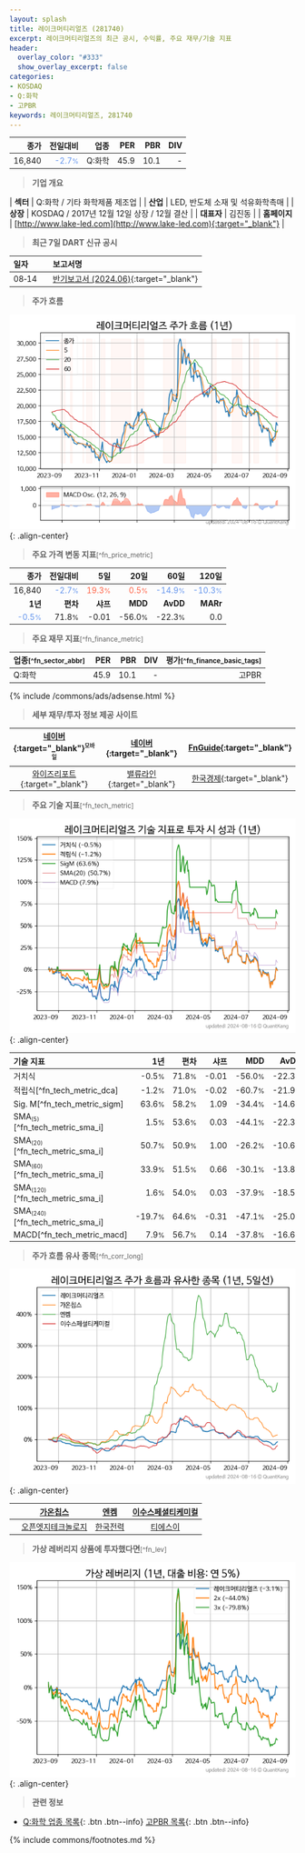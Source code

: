 ```yaml
---
layout: splash
title: 레이크머티리얼즈 (281740)
excerpt: 레이크머티리얼즈의 최근 공시, 수익률, 주요 재무/기술 지표
header:
  overlay_color: "#333"
  show_overlay_excerpt: false
categories:
- KOSDAQ
- Q:화학
- 고PBR
keywords: 레이크머티리얼즈, 281740
---
```


| **종가** | **전일대비** | **업종** | **PER** | **PBR** | **DIV** |
| -------: | -----------: | -------: | ------: | ------: | ------: |
| 16,840 | <span style="color: cornflowerblue">-2.7<small>%</small></span> | Q:화학 | 45.9 | 10.1 | - |

<!-- more -->


> **기업 개요**<a id="company"></a>

| <span style="white-space:nowrap;">**섹터**</span> | Q:화학 / 기타 화학제품 제조업 |
| <span style="white-space:nowrap;">**산업**</span> | LED, 반도체 소재 및 석유화학촉매 |
| <span style="white-space:nowrap;">**상장**</span> | KOSDAQ / 2017년 12월 12일 상장 / 12월 결산 |
| <span style="white-space:nowrap;">**대표자**</span> | 김진동 |
| <span style="white-space:nowrap;">**홈페이지**</span> | [http://www.lake-led.com](http://www.lake-led.com){:target="_blank"} |


> **최근 7일 DART 신규 공시**<a id="dart"></a>

| **일자** |      | **보고서명** |
| :------- | :--- | :----------- |
| 08&#x2011;14 | | [반기보고서 (2024.06)](https://dart.fss.or.kr/dsaf001/main.do?rcpNo=20240814001692){:target="_blank"} |


> **주가 흐름**<a id="price"></a>

![281740](/stock/images/281740.png){: .align-center}


> **주요 가격 변동 지표**<small>[^fn_price_metric]</small>

| **종가** | **전일대비** | **5일** | **20일** | **60일** | **120일** |
| -------: | -----------: | ------: | -------: | -------: | --------: |
| 16,840 | <span style="color: cornflowerblue">-2.7<small>%</small></span> | <span style="color: tomato">19.3<small>%</small></span> | <span style="color: tomato">0.5<small>%</small></span> | <span style="color: cornflowerblue">-14.9<small>%</small></span> | <span style="color: cornflowerblue">-10.3<small>%</small></span> |
| **1년** | **편차** | **샤프** | **MDD** | **AvDD** | **MARr** |
| <span style="color: cornflowerblue">-0.5<small>%</small></span> | 71.8<small>%</small> | -0.01 | -56.0<small>%</small> | -22.3<small>%</small> | 0.0 |


> **주요 재무 지표**<small>[^fn_finance_metric]</small>

| **업종**<small>[^fn_sector_abbr]</small> | **PER** | **PBR** | **DIV** | **평가**<small>[^fn_finance_basic_tags]</small> |
| :--------------------------------------- | ------: | ------: | ------: | ----------------------------------------------: |
| Q:화학 | 45.9 | 10.1 | - | 고PBR |



{% include /commons/ads/adsense.html %}

> **세부 재무/투자 정보 제공 사이트**

| [네이버](https://m.stock.naver.com/domestic/stock/281740/finance/summary){:target="_blank"}<sup><small>모바일</small></sup> | [네이버](https://finance.naver.com/item/coinfo.naver?code=281740){:target="_blank"} | [FnGuide](https://comp.fnguide.com/SVO2/ASP/SVD_Invest.asp?gicode=A281740&MenuYn=Y){:target="_blank"} |
| :---: | :---: | :---: |
| [와이즈리포트](https://comp.wisereport.co.kr/company/c1040001.aspx?cmp_cd=281740){:target="_blank"} | [밸류라인](https://www.valueline.co.kr/finance/summary/281740){:target="_blank"} | [한국경제](https://markets.hankyung.com/stock/281740/financial-summary){:target="_blank"} |


> **주요 기술 지표**<small>[^fn_tech_metric]</small>


![281740](/stock/images/281740_tech.png){: .align-center}

| **기술 지표** | **1년** | **편차** | **샤프** | **MDD** | **AvDD** |
| :------------ | ------: | -----------: | -------: | ------: | -------: |
| 거치식 | -0.5<small>%</small> | 71.8<small>%</small> | -0.01 | -56.0<small>%</small> | -22.3<small>%</small> |
| 적립식[^fn_tech_metric_dca] | -1.2<small>%</small> | 71.0<small>%</small> | -0.02 | -60.7<small>%</small> | -21.9<small>%</small> |
| Sig. M[^fn_tech_metric_sigm] | 63.6<small>%</small> | 58.2<small>%</small> | 1.09 | -34.4<small>%</small> | -14.6<small>%</small> |
| SMA<small><sub>(5)</sub></small>[^fn_tech_metric_sma_i] | 1.5<small>%</small> | 53.6<small>%</small> | 0.03 | -44.1<small>%</small> | -22.3<small>%</small> |
| SMA<small><sub>(20)</sub></small>[^fn_tech_metric_sma_i] | 50.7<small>%</small> | 50.9<small>%</small> | 1.00 | -26.2<small>%</small> | -10.6<small>%</small> |
| SMA<small><sub>(60)</sub></small>[^fn_tech_metric_sma_i] | 33.9<small>%</small> | 51.5<small>%</small> | 0.66 | -30.1<small>%</small> | -13.8<small>%</small> |
| SMA<small><sub>(120)</sub></small>[^fn_tech_metric_sma_i] | 1.6<small>%</small> | 54.0<small>%</small> | 0.03 | -37.9<small>%</small> | -18.5<small>%</small> |
| SMA<small><sub>(240)</sub></small>[^fn_tech_metric_sma_i] | -19.7<small>%</small> | 64.6<small>%</small> | -0.31 | -47.1<small>%</small> | -25.0<small>%</small> |
| MACD[^fn_tech_metric_macd] | 7.9<small>%</small> | 56.7<small>%</small> | 0.14 | -37.8<small>%</small> | -16.6<small>%</small> |


> **주가 흐름 유사 종목**<a id="corr"></a><small>[^fn_corr_long]</small>

![281740](/stock/images/281740_corr.png){: .align-center}

|       | [가온칩스](/399720/) | [엔켐](/348370/) | [이수스페셜티케미컬](/457190/) |
| :---: | :------------------------------------: | :------------------------------------: | :------------------------------------: |
|       | [오픈엣지테크놀로지](/394280/) | [한국전력](/015760/) | [티에스이](/131290/) |


> **가상 레버리지 상품에 투자했다면**<a id="2x"></a><small>[^fn_lev]</small>

![281740](/stock/images/281740_2x.png){: .align-center}


> **관련 정보**

- [Q:화학 업종 목록](/stats/sector/kosdaq_업종_화학_종목/){: .btn .btn--info} [고PBR 목록](/fn/fn_high_pbr/){: .btn .btn--info}

{% include commons/footnotes.md %}